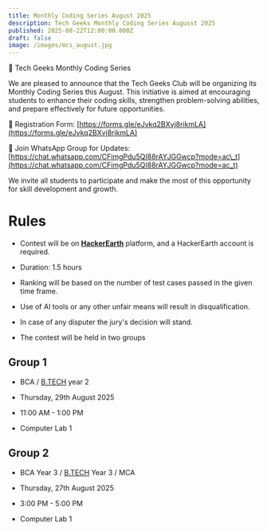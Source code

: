 ```yaml
---
title: Monthly Coding Series August 2025
description: Tech Geeks Monthly Coding Series Augusst 2025
published: 2025-08-22T12:00:00.000Z
draft: false
image: /images/mcs_august.jpg
---
```

📢 Tech Geeks Monthly Coding Series

We are pleased to announce that the Tech Geeks Club will be organizing its Monthly Coding Series this August. This initiative is aimed at encouraging students to enhance their coding skills, strengthen problem-solving abilities, and prepare effectively for future opportunities.

🔗 Registration Form: [https://forms.gle/eJvkq2BXvj8rikmLA](https://forms.gle/eJvkq2BXvj8rikmLA)

📲 Join WhatsApp Group for Updates: [https://chat.whatsapp.com/CFimgPdu5QI88rAYJGGwcp?mode=ac\_t](https://chat.whatsapp.com/CFimgPdu5QI88rAYJGGwcp?mode=ac_t)

We invite all students to participate and make the most of this opportunity for skill development and growth.

# Rules

*   Contest will be on [**HackerEarth**](https://www.hackerearth.com/) platform, and a HackerEarth account is required.
    
*   Duration: 1.5 hours
    
*   Ranking will be based on the number of test cases passed in the given time frame.
    
*   Use of AI tools or any other unfair means will result in disqualification.
    
*   In case of any disputer the jury's decision will stand.
    
*   The contest will be held in two groups
    

## Group 1

*   BCA / [B.TECH](http://B.TECH) year 2
    
*   Thursday, 29th August 2025
    
*   11:00 AM - 1:00 PM
    
*   Computer Lab 1
    

## Group 2

*   BCA Year 3 / [B.TECH](http://B.TECH) Year 3 / MCA
    
*   Thursday, 27th August 2025
    
*   3:00 PM - 5:00 PM
    
*   Computer Lab 1